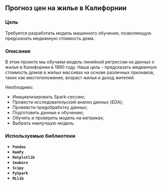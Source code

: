 ## Прогноз цен на жилье в Калифорнии

### Цель

Требуется разработать модель машинного обучения, позволяющую предсказать медианную стоимость дома.

### Описание

В этом проекте мы обучаем модель линейной регрессии на данных о жилье в Калифорнии в 1990 году. Наша цель - предсказать медианную стоимость домов в жилых массивах на основе различных признаков, таких как местоположение, возраст жилья и доход жителей.

Необходимо:
* Инициализировать Spark-сессию;
* Провести исследовательский анализ данных (EDA);
* Провевсти предобработку данных;
* Подготовить данные к обучению;
* Обучить и проверить модель на метриках;
* Выбрать наилучшую модель.

### Используемые библиотеки
- **`Pandas`**
- **`NumPy`**
- **`Matplotlib`**
- **`Seaborn`**
- **`Scipy`**
- **`PySpark`**
- **`MLlib`**
